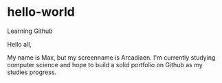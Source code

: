 # hello-world
Learning Github

Hello all,

My name is Max, but my screenname is Arcadiaen. I'm currently studying computer science and hope
to build a solid portfolio on Github as my studies progress.
